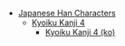 - [Japanese Han Characters](<../../../../_ja/ja_han/README.md>)
	- [Kyoiku Kanji 4](<../../../../_ja/ja-han/1_kyoiku/kyoiku-4/README.md>)
		- [Kyoiku Kanji 4 (ko)](<../../../../_ja/ja-han/1_kyoiku/kyoiku-4/ko.md>)